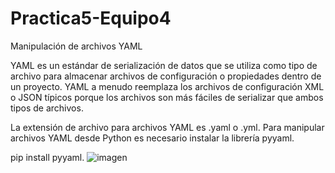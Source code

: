 # Practica5-Equipo4
 Manipulación de archivos YAML
 
 YAML es un estándar de serialización de datos que se utiliza como tipo de archivo para almacenar archivos de
configuración o propiedades dentro de un proyecto. YAML a menudo reemplaza los archivos de configuración XML o
JSON típicos porque los archivos son más fáciles de serializar que ambos tipos de archivos.

La extensión de archivo para archivos YAML es .yaml o .yml. Para manipular archivos YAML desde Python es necesario
instalar la librería pyyaml.

pip install pyyaml.
![imagen](https://user-images.githubusercontent.com/84480810/124067361-e6fa8e00-d9ff-11eb-974a-1a592ef7648d.png)


